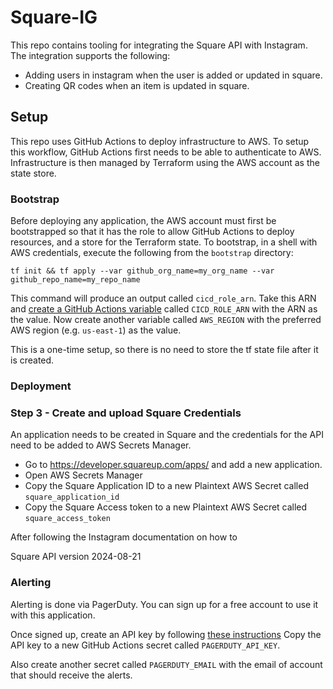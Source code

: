 # Square-IG

This repo contains tooling for integrating the Square API with Instagram. The integration supports the following:

- Adding users in instagram when the user is added or updated in square.
- Creating QR codes when an item is updated in square.

## Setup

This repo uses GitHub Actions to deploy infrastructure to AWS. To setup this workflow, GitHub Actions first needs
to be able to authenticate to AWS. Infrastructure is then managed by Terraform using the AWS account as the state
store.

### Bootstrap

Before deploying any application, the AWS account must first be bootstrapped so that it has the role to allow
GitHub Actions to deploy resources, and a store for the Terraform state. To bootstrap, in a shell with AWS 
credentials, execute the following from the `bootstrap` directory:

```
tf init && tf apply --var github_org_name=my_org_name --var github_repo_name=my_repo_name
```

This command will produce an output called `cicd_role_arn`. Take this ARN and
[create a GitHub Actions variable](https://docs.github.com/en/actions/writing-workflows/choosing-what-your-workflow-does/store-information-in-variables#creating-configuration-variables-for-a-repository)
called `CICD_ROLE_ARN` with the ARN as the value. Now create another variable called `AWS_REGION` with the
preferred AWS region (e.g. `us-east-1`) as the value.

This is a one-time setup, so there is no need to store the tf state file after it is created.


### Deployment


### Step 3 - Create and upload Square Credentials

An application needs to be created in Square and the credentials for the API need to be added to AWS Secrets Manager.

- Go to https://developer.squareup.com/apps/ and add a new application.
- Open AWS Secrets Manager
- Copy the Square Application ID to a new Plaintext AWS Secret called `square_application_id`
- Copy the Square Access token to a new Plaintext AWS Secret called `square_access_token`

After following the Instagram documentation on how to 


Square API version 2024-08-21

### Alerting

Alerting is done via PagerDuty. You can sign up for a free account to use it with this application.

Once signed up, create an API key by following [these instructions](https://support.pagerduty.com/main/docs/api-access-keys#generate-a-general-access-rest-api-key)
Copy the API key to a new GitHub Actions secret called `PAGERDUTY_API_KEY`.

Also create another secret called `PAGERDUTY_EMAIL` with the email of account that should receive the alerts.